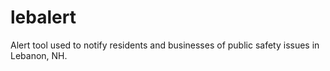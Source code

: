 # lebalert
Alert tool used to notify residents and businesses of public safety issues in Lebanon, NH.
